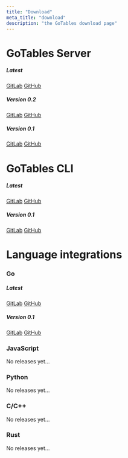 ```yaml
---
title: "Download"
meta_title: "download"
description: "the GoTables download page"
---
```


# GoTables Server
##### Latest
[GitLab](https://git.jereileu.ch/gotables/server/gt-server/-/releases/permalink/latest)
[GitHub](https://github.com/GoTables-DB/gt-server/releases/latest)
##### Version 0.2
[GitLab](https://git.jereileu.ch/gotables/server/gt-server/-/releases/v0.2.2)
[GitHub](https://github.com/GoTables-DB/gt-server/releases/tag/v0.2.2)
##### Version 0.1
[GitLab](https://git.jereileu.ch/gotables/server/gt-server/-/releases/v0.1.1)
[GitHub](https://github.com/GoTables-DB/gt-server/releases/tag/v0.1.1)
# GoTables CLI
##### Latest
[GitLab](https://git.jereileu.ch/gotables/client/gt-cli/-/releases/permalink/latest)
[GitHub](https://github.com/GoTables-DB/gt-cli/releases/latest)
##### Version 0.1
[GitLab](https://git.jereileu.ch/gotables/client/gt-cli/-/releases/v1.0.0)
[GitHub](https://github.com/GoTables-DB/gt-cli/releases/tag/v1.0.0)
# Language integrations
### Go
##### Latest
[GitLab](https://git.jereileu.ch/gotables/client/go/gotables/-/releases/permalink/latest)
[GitHub](https://github.com/GoTables-DB/go-integration/releases/latest)
##### Version 0.1
[GitLab](https://git.jereileu.ch/gotables/client/go/gotables/-/releases/v0.1.0)
[GitHub](https://github.com/GoTables-DB/go-integration/releases/tag/v0.1.0)
### JavaScript
No releases yet...
### Python
No releases yet...
### C/C++
No releases yet...
### Rust
No releases yet...